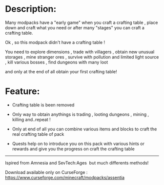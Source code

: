 # Description:

Many modpacks have a "early game" when you craft a crafting table , place down and craft what you need or after many "stages" you can craft a crafting table.

Ok , so this modpack didn't have a crafting table !

You need to explore dimensions , trade with villagers , obtain new unusual storages , mine stranger ores , survive with pollution and limited light source , kill various bosses ,  find dungeons with many loot

and only at the end of all obtain your first crafting table!

 

# Feature:

- Crafting table is been removed

- Only way to obtain anythings is trading , looting dungeons , mining , killing and..repeat !

- Only at end of all you can combine various items and blocks to craft the real crafting table of pack

- Quests help on to introduce you on this pack with various hints or rewards and give you the progress on craft the crafting table 

 

 ___

 

Ispired from Amnesia and SevTech:Ages  but much differents methods! 

Download available only on CurseForge : https://www.curseforge.com/minecraft/modpacks/assentia
